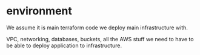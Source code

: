 # environment

We assume it is main terraform code we deploy main infrastructure with.

VPC, networking, databases, buckets, all the AWS stuff we need to have to be able to deploy application to infrastructure.
